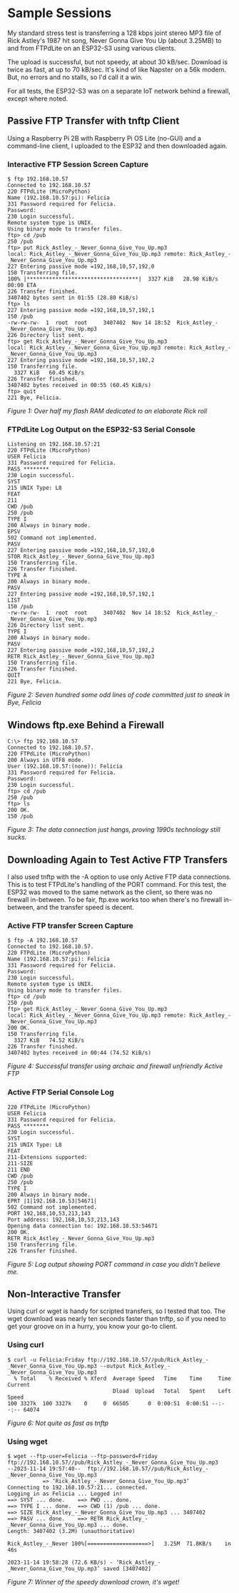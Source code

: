 # Sample Sessions
My standard stress test is transferring a 128 kbps joint stereo MP3 file of Rick Astley's 1987 hit song, Never Gonna Give You Up (about 3.25MB) to and from FTPdLite on an ESP32-S3 using various clients.

The upload is successful, but not speedy, at about 30 kB/sec. Download is twice as fast, at up to 70 kB/sec. It's kind of like Napster on a 56k modem. But, no errors and no stalls, so I'd call it a win.

For all tests, the ESP32-S3 was on a separate IoT network behind a firewall, except where noted.

## Passive FTP Transfer with tnftp Client
Using a Raspberry Pi 2B with Raspberry Pi OS Lite (no-GUI) and a command-line client, I uploaded to the ESP32 and then downloaded again.

### Interactive FTP Session Screen Capture
```
$ ftp 192.168.10.57
Connected to 192.168.10.57
220 FTPdLite (MicroPython)
Name (192.168.10.57:pi): Felicia
331 Password required for Felicia.
Password:
230 Login successful.
Remote system type is UNIX.
Using binary mode to transfer files.
ftp> cd /pub
250 /pub
ftp> put Rick_Astley_-_Never_Gonna_Give_You_Up.mp3
local: Rick_Astley_-_Never_Gonna_Give_You_Up.mp3 remote: Rick_Astley_-_Never_Gonna_Give_You_Up.mp3
227 Entering passive mode =192,168,10,57,192,0
150 Transferring file.
100% |***********************************|  3327 KiB   28.98 KiB/s    00:00 ETA
226 Transfer finished.
3407402 bytes sent in 01:55 (28.80 KiB/s)
ftp> ls
227 Entering passive mode =192,168,10,57,192,1
150 /pub
-rw-rw-rw-  1  root  root     3407402  Nov 14 18:52  Rick_Astley_-_Never_Gonna_Give_You_Up.mp3
226 Directory list sent.
ftp> get Rick_Astley_-_Never_Gonna_Give_You_Up.mp3
local: Rick_Astley_-_Never_Gonna_Give_You_Up.mp3 remote: Rick_Astley_-_Never_Gonna_Give_You_Up.mp3
227 Entering passive mode =192,168,10,57,192,2
150 Transferring file.
  3327 KiB   60.45 KiB/s
226 Transfer finished.
3407402 bytes received in 00:55 (60.45 KiB/s)
ftp> quit
221 Bye, Felicia.
```
_Figure 1: Over half my flash RAM dedicated to an elaborate Rick roll_

### FTPdLite Log Output on the ESP32-S3 Serial Console
```
Listening on 192.168.10.57:21
220 FTPdLite (MicroPython)
USER Felicia
331 Password required for Felicia.
PASS ********
230 Login successful.
SYST
215 UNIX Type: L8
FEAT
211
CWD /pub
250 /pub
TYPE I
200 Always in binary mode.
EPSV
502 Command not implemented.
PASV
227 Entering passive mode =192,168,10,57,192,0
STOR Rick_Astley_-_Never_Gonna_Give_You_Up.mp3
150 Transferring file.
226 Transfer finished.
TYPE A
200 Always in binary mode.
PASV
227 Entering passive mode =192,168,10,57,192,1
LIST
150 /pub
-rw-rw-rw-  1  root  root     3407402  Nov 14 18:52  Rick_Astley_-_Never_Gonna_Give_You_Up.mp3
226 Directory list sent.
TYPE I
200 Always in binary mode.
PASV
227 Entering passive mode =192,168,10,57,192,2
RETR Rick_Astley_-_Never_Gonna_Give_You_Up.mp3
150 Transferring file.
226 Transfer finished.
QUIT
221 Bye, Felicia.
```
_Figure 2: Seven hundred some odd lines of code committed just to sneak in Bye, Felicia_

## Windows ftp.exe Behind a Firewall
```
C:\> ftp 192.168.10.57
Connected to 192.168.10.57.
220 FTPdLite (MicroPython)
200 Always in UTF8 mode.
User (192.168.10.57:(none)): Felicia
331 Password required for Felicia.
Password:
230 Login successful.
ftp> cd /pub
250 /pub
ftp> ls
200 OK.
150 /pub
```

_Figure 3: The data connection just hangs, proving 1990s technology still sucks._

## Downloading Again to Test Active FTP Transfers
I also used tnftp with the -A option to use only Active FTP data connections. This is to test FTPdLite's handling of the PORT command. For this test, the ESP32 was moved to the same network as the client, so there was no firewall in-between. To be fair, ftp.exe works too when there's no firewall in-between, and the transfer speed is decent.

### Active FTP transfer Screen Capture
```
$ ftp -A 192.168.10.57
Connected to 192.168.10.57.
220 FTPdLite (MicroPython)
Name (192.168.10.57:pi): Felicia
331 Password required for Felicia.
Password:
230 Login successful.
Remote system type is UNIX.
Using binary mode to transfer files.
ftp> cd /pub
250 /pub
ftp> get Rick_Astley_-_Never_Gonna_Give_You_Up.mp3
local: Rick_Astley_-_Never_Gonna_Give_You_Up.mp3 remote: Rick_Astley_-_Never_Gonna_Give_You_Up.mp3
200 OK.
150 Transferring file.
  3327 KiB   74.52 KiB/s
226 Transfer finished.
3407402 bytes received in 00:44 (74.52 KiB/s)
```

_Figure 4: Successful transfer using archaic and firewall unfriendly Active FTP_

### Active FTP Serial Console Log
```
220 FTPdLite (MicroPython)
USER Felicia
331 Password required for Felicia.
PASS ********
230 Login successful.
SYST
215 UNIX Type: L8
FEAT
211-Extensions supported:
211-SIZE
211 END
CWD /pub
250 /pub
TYPE I
200 Always in binary mode.
EPRT |1|192.168.10.53|54671|
502 Command not implemented.
PORT 192,168,10,53,213,143
Port address: 192,168,10,53,213,143
Opening data connection to: 192.168.10.53:54671
200 OK.
RETR Rick_Astley_-_Never_Gonna_Give_You_Up.mp3
150 Transferring file.
226 Transfer finished.
```

_Figure 5: Log output showing PORT command in case you didn't believe me._

## Non-Interactive Transfer
Using curl or wget is handy for scripted transfers, so I tested that too. The wget download was nearly ten seconds faster than tnftp, so if you need to get your groove on in a hurry, you know your go-to client.

### Using curl
```
$ curl -u Felicia:Friday ftp://192.168.10.57//pub/Rick_Astley_-_Never_Gonna_Give_You_Up.mp3 --output Rick_Astley_-_Never_Gonna_Give_You_Up.mp3
  % Total    % Received % Xferd  Average Speed   Time    Time     Time  Current
                                 Dload  Upload   Total   Spent    Left  Speed
100 3327k  100 3327k    0     0  66505      0  0:00:51  0:00:51 --:--:-- 64074
```

_Figure 6: Not quite as fast as tnftp_

### Using wget
```
$ wget --ftp-user=Felicia --ftp-password=Friday ftp://192.168.10.57//pub/Rick_Astley_-_Never_Gonna_Give_You_Up.mp3
--2023-11-14 19:57:40--  ftp://192.168.10.57//pub/Rick_Astley_-_Never_Gonna_Give_You_Up.mp3
           => ‘Rick_Astley_-_Never_Gonna_Give_You_Up.mp3’
Connecting to 192.168.10.57:21... connected.
Logging in as Felicia ... Logged in!
==> SYST ... done.    ==> PWD ... done.
==> TYPE I ... done.  ==> CWD (1) /pub ... done.
==> SIZE Rick_Astley_-_Never_Gonna_Give_You_Up.mp3 ... 3407402
==> PASV ... done.    ==> RETR Rick_Astley_-_Never_Gonna_Give_You_Up.mp3 ... done.
Length: 3407402 (3.2M) (unauthoritative)

Rick_Astley_-_Never 100%[===================>]   3.25M  71.8KB/s    in 46s

2023-11-14 19:58:28 (72.6 KB/s) - ‘Rick_Astley_-_Never_Gonna_Give_You_Up.mp3’ saved [3407402]
```

_Figure 7: Winner of the speedy download crown, it's wget!_
